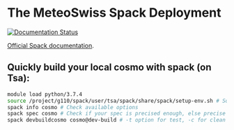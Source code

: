 # The MeteoSwiss Spack Deployment
[![Documentation Status](https://readthedocs.org/projects/ansicolortags/badge/?version=latest)](https://jonasjucker.github.io/spack-mch/)

[Official Spack documentation](https://spack.readthedocs.io/en/latest/).

## Quickly build your local cosmo with spack (on Tsa):

```bash
module load python/3.7.4
source /project/g110/spack/user/tsa/spack/share/spack/setup-env.sh # Source spack instance
spack info cosmo # Check available options 
spack spec cosmo # Check if your spec is precised enough, else precise more options
spack devbuildcosmo cosmo@dev-build # -t option for test, -c for clean build usually cosmo@dev-build%pgi is enough

```
